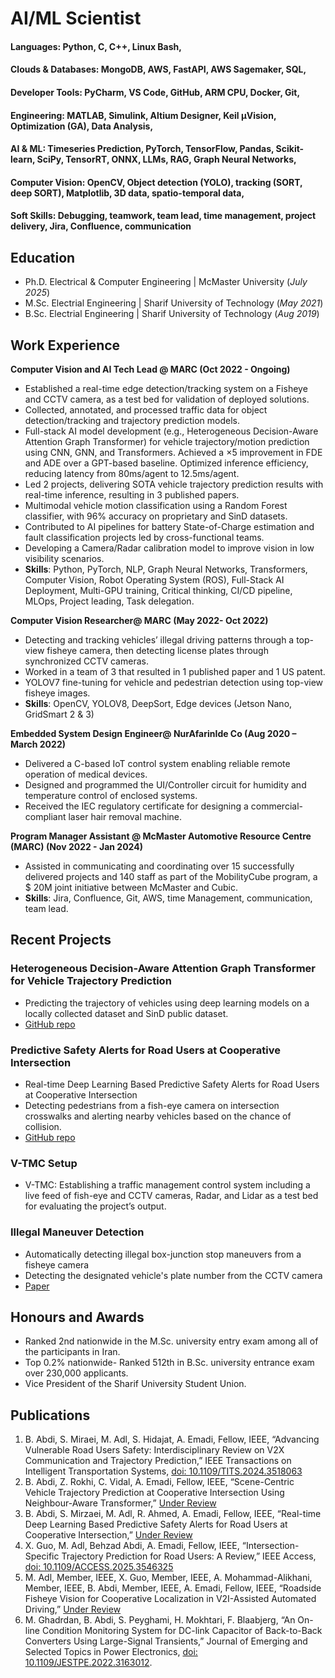 # AI/ML Scientist

#### Languages: Python, C, C++, Linux Bash,
#### Clouds & Databases: MongoDB, AWS, FastAPI, AWS Sagemaker, SQL,
#### Developer Tools: PyCharm, VS Code, GitHub, ARM CPU, Docker, Git,
#### Engineering: MATLAB, Simulink, Altium Designer, Keil μVision, Optimization (GA), Data Analysis,
#### AI & ML: Timeseries Prediction, PyTorch, TensorFlow, Pandas, Scikit-learn, SciPy, TensorRT, ONNX, LLMs, RAG, Graph Neural Networks,
#### Computer Vision: OpenCV, Object detection (YOLO), tracking (SORT, deep SORT), Matplotlib, 3D data, spatio-temporal data,
#### Soft Skills: Debugging, teamwork, team lead, time management, project delivery, Jira, Confluence, communication


## Education
- Ph.D. Electrical & Computer Engineering |   McMaster University (_July 2025_)								       		
- M.Sc. Electrial Engineering  |   Sharif University of Technology (_May 2021_)	 			        		
- B.Sc. Electrial Engineering  |   Sharif University of Technology (_Aug 2019_)

## Work Experience
**Computer Vision and AI Tech Lead @ MARC (Oct 2022 - Ongoing)**
- Established a real-time edge detection/tracking system on a Fisheye and CCTV camera, as a test bed for validation of deployed solutions.
- Collected, annotated, and processed traffic data for object detection/tracking and trajectory prediction models.
- Full-stack AI model development (e.g., Heterogeneous Decision-Aware Attention Graph Transformer) for vehicle trajectory/motion prediction using CNN, GNN, and Transformers. Achieved a ×5 improvement in FDE and ADE over a GPT-based baseline. Optimized inference efficiency, reducing latency from 80ms/agent to 12.5ms/agent.
- Led 2 projects, delivering SOTA vehicle trajectory prediction results with real-time inference, resulting in 3 published papers.
- Multimodal vehicle motion classification using a Random Forest classifier, with 96% accuracy on proprietary and SinD datasets.
- Contributed to AI pipelines for battery State-of-Charge estimation and fault classification projects led by cross-functional teams.
- Developing a Camera/Radar calibration model to improve vision in low visibility scenarios.
- **Skills**: Python, PyTorch, NLP, Graph Neural Networks, Transformers, Computer Vision, Robot Operating System (ROS), Full-Stack AI Deployment,
Multi-GPU training, Critical thinking, CI/CD pipeline, MLOps, Project leading, Task delegation.

**Computer Vision Researcher@ MARC (May 2022- Oct 2022)**
- Detecting and tracking vehicles’ illegal driving patterns through a top-view fisheye camera, then detecting license plates through synchronized CCTV cameras.
- Worked in a team of 3 that resulted in 1 published paper and 1 US patent.
- YOLOV7 fine-tuning for vehicle and pedestrian detection using top-view fisheye images.
- **Skills**: OpenCV, YOLOV8, DeepSort, Edge devices (Jetson Nano, GridSmart 2 & 3)

**Embedded System Design Engineer@ NurAfarinIde Co (Aug 2020 – March 2022)**
- Delivered a C-based IoT control system enabling reliable remote operation of medical devices.
- Designed and programmed the UI/Controller circuit for humidity and temperature control of enclosed systems.
- Received the IEC regulatory certificate for designing a commercial-compliant laser hair removal machine.

**Program Manager Assistant @ McMaster Automotive Resource Centre (MARC) (Nov 2022 - Jan 2024)**
- Assisted in communicating and coordinating over 15 successfully delivered projects and 140 staff as part of the MobilityCube program, a $ 20M joint initiative between McMaster and Cubic.
- **Skills**: Jira, Confluence, Git, AWS, time Management, communication, team lead.

## Recent Projects
### Heterogeneous Decision-Aware Attention Graph Transformer for Vehicle Trajectory Prediction
- Predicting the trajectory of vehicles using deep learning models on a locally collected dataset and SinD public dataset.
- [GitHub repo](https://github.com/abdibehzad96/HDAAGT.git)


### Predictive Safety Alerts for Road Users at Cooperative Intersection
- Real-time Deep Learning Based Predictive Safety Alerts for Road Users at Cooperative Intersection
- Detecting pedestrians from a fish-eye camera on intersection crosswalks and alerting nearby vehicles based on the chance of collision.
- [GitHub repo](https://github.com/abdibehzad96/PSA-RUCI.git)


### V-TMC Setup
- V-TMC: Establishing a traffic management control system including a live feed of fish-eye and CCTV cameras, Radar, and Lidar as a test bed for evaluating the project’s output.

### Illegal Maneuver Detection
- Automatically detecting illegal box-junction stop maneuvers from a fisheye camera
- Detecting the designated vehicle's plate number from the CCTV camera
- [Paper](https://doi.org/10.1109/IECON49645.2022.9968584)


## Honours and Awards
- Ranked 2nd nationwide in the M.Sc. university entry exam among all of the participants in Iran.
- Top 0.2% nationwide- Ranked 512th in B.Sc. university entrance exam over 230,000 applicants.
- Vice President of the Sharif University Student Union.

## Publications
1. B. Abdi, S. Miraei, M. Adl, S. Hidajat, A. Emadi, Fellow, IEEE, “Advancing Vulnerable Road Users Safety: Interdisciplinary Review on V2X Communication and Trajectory Prediction,” IEEE Transactions on Intelligent Transportation Systems, [doi: 10.1109/TITS.2024.3518063](https://doi.org/10.1109/TITS.2024.3518063)
2. B. Abdi, Z. Rokhi, C. Vidal, A. Emadi, Fellow, IEEE, “Scene-Centric Vehicle Trajectory Prediction at Cooperative Intersection Using Neighbour-Aware Transformer,” [Under Review](https://ieee-itss.org/pub/t-its/)
3. B. Abdi, S. Mirzaei, M. Adl, R. Ahmed, A. Emadi, Fellow, IEEE, “Real-time Deep Learning Based Predictive Safety Alerts for Road Users at Cooperative Intersection,” [Under Review](https://ieee-itss.org/pub/t-its/)
4. X. Guo, M. Adl, Behzad Abdi, A. Emadi, Fellow, IEEE, “Intersection-Specific Trajectory Prediction for Road Users: A Review,” IEEE Access, [doi: 10.1109/ACCESS.2025.3546325](https://doi.org/10.1109/ACCESS.2025.3546325) 
5. M. Adl, Member, IEEE, X. Guo, Member, IEEE, A. Mohammad-Alikhani, Member, IEEE, B. Abdi, Member, IEEE, A. Emadi, Fellow, IEEE, “Roadside Fisheye Vision for Cooperative Localization in V2I-Assisted Automated Driving,” [Under Review](https://ieee-itss.org/pub/oj-its/)
6. M. Ghadrdan, B. Abdi, S. Peyghami, H. Mokhtari, F. Blaabjerg, “An On-line Condition Monitoring System for DC-link Capacitor of Back-to-Back Converters Using Large-Signal Transients,” Journal of Emerging and Selected Topics in Power Electronics, [doi: 10.1109/JESTPE.2022.3163012](https://doi.org/10.1109/JESTPE.2022.3163012).
